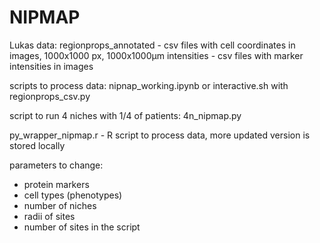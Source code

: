 # NIPMAP

Lukas data: 
regionprops_annotated - csv files with cell coordinates in images, 1000x1000 px, 1000x1000µm
intensities - csv files with marker intensities in images 

scripts to process data: nipnap_working.ipynb or interactive.sh with regionprops_csv.py 

script to run 4 niches with 1/4 of patients: 4n_nipmap.py 

py_wrapper_nipmap.r - R script to process data, more updated version is stored locally 

parameters to change: 
- protein markers
- cell types (phenotypes)
- number of niches
- radii of sites
- number of sites in the script 
